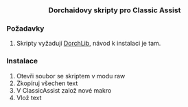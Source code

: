 <h3 align="center">Dorchaidovy skripty pro Classic Assist</h3>

### Požadavky

1. Skripty vyžadují [DorchLib](https://github.com/PoodyCZ/DorchLib), návod k instalaci je tam.

### Instalace

1. Otevři soubor se skriptem v modu raw
2. Zkopíruj všechen text
3. V ClassicAssist založ nové makro
4. Vlož text